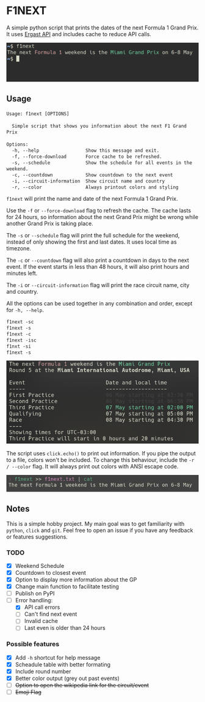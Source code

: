 # F1NEXT

A simple python script that prints the dates of the next Formula 1 Grand Prix.
It uses [Ergast API](https://ergast.com/mrd) and includes cache to reduce API calls.

![Example of output](https://raw.githubusercontent.com/ralacerda/f1next/main/screenshots/screenshot1.png "Example")

## Usage

```
Usage: f1next [OPTIONS]

  Simple script that shows you information about the next F1 Grand Prix

Options:
  -h, --help                 Show this message and exit.
  -f, --force-download       Force cache to be refreshed.
  -s, --schedule             Show the schedule for all events in the weekend.
  -c, --countdown            Show countdown to the next event
  -i, --circuit-information  Show circuit name and country
  -r, --color                Always printout colors and styling

```


`f1next` will print the name and date of the next Formula 1 Grand Prix.

Use the `-f` or `--force-download` flag to refresh the cache.
The cache lasts for 24 hours, so information about the next Grand Prix might be wrong while another Grand Prix is taking place.

The `-s` or `--schedule` flag will print the full schedule for the weekend, instead of only showing the first and last dates.
It uses local time as timezone.

The `-c` or `--countdown` flag will also print a countdown in days to the next event. If the event starts in less than 48 hours, it will also print hours and minutes left.

The `-i` or `--circuit-information` flag will print the race circuit name, city and country.

All the options can be used together in any combination and order, except for `-h, --help`.

    f1next -sc
    f1next -s
    f1next -c
    f1next -isc
    f1nxt -si
    f1next -s

![All output options at the same time](https://raw.githubusercontent.com/ralacerda/f1next/main/screenshots/screenshot3.png "All output options")

The script uses `click.echo()` to print out information. If you pipe the output to a file, colors won't be included.
To change this behaviour, include the `-r / --color` flag. It will always print out colors with ANSI escape code.

![Piping to a file](https://raw.githubusercontent.com/ralacerda/f1next/main/screenshots/screenshot2.png "Pipe to file")


## Notes

This is a simple hobby project. My main goal was to get familiarity with `python`, `click` and `git`. 
Feel free to open an issue if you have any feedback or features suggestions.

### TODO

- [x] Weekend Schedule 
- [x] Countdown to closest event 
- [x] Option to display more information about the GP 
- [x] Change main function to facilitate testing
- [ ] Publish on PyPI
- [ ] Error handling:
  - [x] API call errors
  - [ ] Can't find next event
  - [ ] Invalid cache
  - [ ] Last even is older than 24 hours

### Possible features

- [x] Add `-h` shortcut for help message
- [x] Scheadule table with better formating
- [x] Include round number
- [x] Better color output (grey out past events)
- [ ] ~~Option to open the wikipedia link for the circuit/event~~
- [ ] ~~Emoji Flag~~
